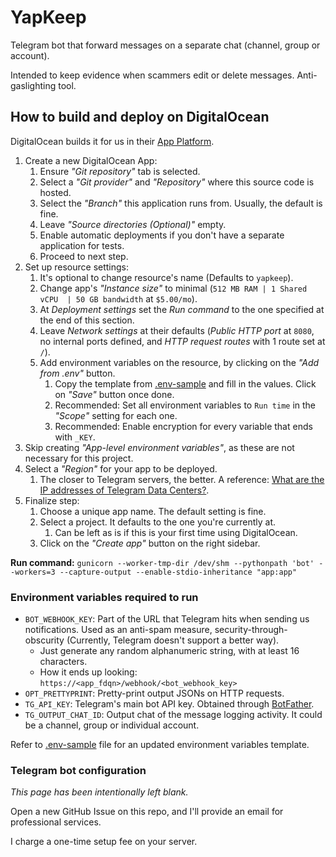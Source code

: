 # YapKeep
Telegram bot that forward messages on a separate chat (channel, group or account).

Intended to keep evidence when scammers edit or delete messages. Anti-gaslighting tool.

## How to build and deploy on DigitalOcean
DigitalOcean builds it for us in their [App Platform](https://cloud.digitalocean.com/apps/).

1. Create a new DigitalOcean App:
   1. Ensure _"Git repository"_ tab is selected.
   2. Select a _"Git provider"_ and _"Repository"_ where this source code is hosted.
   3. Select the _"Branch"_ this application runs from. Usually, the default is fine.
   4. Leave _"Source directories (Optional)"_ empty.
   5. Enable automatic deployments if you don't have a separate application for tests.
   6. Proceed to next step.
2. Set up resource settings:
   1. It's optional to change resource's name (Defaults to `yapkeep`).
   2. Change app's _"Instance size"_ to minimal (`512 MB RAM | 1 Shared vCPU  | 50 GB bandwidth` at `$5.00/mo`).
   3. At _Deployment settings_ set the _Run command_ to the one specified at the end of this section.
   4. Leave _Network settings_ at their defaults (_Public HTTP port_ at `8080`, no internal ports defined, and _HTTP request routes_ with 1 route set at `/`).
   5. Add environment variables on the resource, by clicking on the _"Add from .env"_ button.
      1. Copy the template from [.env-sample](/.env-sample) and fill in the values. Click on _"Save"_ button once done.
      2. Recommended: Set all environment variables to `Run time` in the _"Scope"_ setting for each one.
      3. Recommended: Enable encryption for every variable that ends with `_KEY`.
3. Skip creating _"App-level environment variables"_, as these are not necessary for this project.
4. Select a _"Region"_ for your app to be deployed.
   1. The closer to Telegram servers, the better. A reference: [What are the IP addresses of Telegram Data Centers?](https://docs.pyrogram.org/faq/what-are-the-ip-addresses-of-telegram-data-centers).
5. Finalize step:
   1. Choose a unique app name. The default setting is fine.
   2. Select a project. It defaults to the one you're currently at.
      1. Can be left as is if this is your first time using DigitalOcean.
   3. Click on the _"Create app"_ button on the right sidebar.

**Run command:** `gunicorn --worker-tmp-dir /dev/shm --pythonpath 'bot' --workers=3 --capture-output --enable-stdio-inheritance "app:app"`

### Environment variables required to run
- `BOT_WEBHOOK_KEY`: Part of the URL that Telegram hits when sending us notifications. Used as an anti-spam measure, security-through-obscurity (Currently, Telegram doesn't support a better way).
  - Just generate any random alphanumeric string, with at least 16 characters.
  - How it ends up looking: `https://<app_fdqn>/webhook/<bot_webhook_key>`
- `OPT_PRETTYPRINT`: Pretty-print output JSONs on HTTP requests.
- `TG_API_KEY`: Telegram's main bot API key. Obtained through [BotFather](https://t.me/BotFather).
- `TG_OUTPUT_CHAT_ID`: Output chat of the message logging activity. It could be a channel, group or individual account.

Refer to [.env-sample](/.env-sample) file for an updated environment variables template.

### Telegram bot configuration

_This page has been intentionally left blank._

Open a new GitHub Issue on this repo, and I'll provide an email for professional services.

I charge a one-time setup fee on your server.
